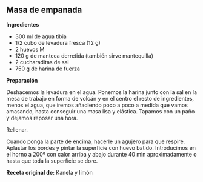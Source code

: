 ## Masa de empanada

**Ingredientes**

- 300 ml de agua tibia
- 1/2 cubo de levadura fresca (12 g)
- 2 huevos M
- 120 g de manteca derretida (también sirve mantequilla)
- 2 cucharaditas de sal
- 750 g de harina de fuerza

**Preparación**

Deshacemos la levadura en el agua. Ponemos la harina junto con la sal en la mesa de trabajo en forma de volcán y en el centro el resto de ingredientes, menos el agua, que iremos añadiendo poco a poco a medida que vamos amasando, hasta conseguir una masa lisa y elástica. Tapamos con un paño y dejamos reposar una hora.

Rellenar.

Cuando ponga la parte de encima, hacerle un agujero para que respire. Aplastar los bordes y pintar la superficie con huevo batido.
Introducimos en el horno a 200º con calor arriba y abajo durante 40 min aproximadamente o hasta que toda la superficie se dore.

**Receta original de:** Kanela y limón